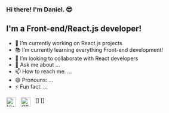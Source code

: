 ### Hi there! I'm Daniel. 😎

## I'm a Front-end/React.js developer!

- 🔭 I’m currently working on React js projects
- 📚 I’m currently learning everything Front-end development!
- 👯 I’m looking to collaborate with React developers
- 💬 Ask me about ...
- 📫 How to reach me: ...
- 😄 Pronouns: ...
- ⚡ Fun fact: ...

[<img align="left" alt="Visual Studio Code" width="26px" src="https://cdn.jsdelivr.net/gh/devicons/devicon/icons/vscode/vscode-original.svg" style="padding-right:10px;" />]
[<img align="left" alt="CSS3" width="26px" src="https://cdn.jsdelivr.net/gh/devicons/devicon/icons/css3/css3-original.svg" style="padding-right:10px;" />]
